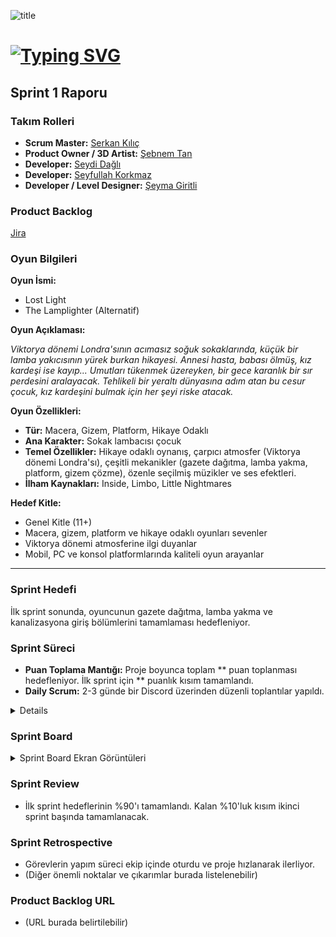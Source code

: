 ![title](https://github.com/Serkan-K/Unity_48/assets/125659165/de1c83ce-f56a-40de-af70-1034916785ba)

# [![Typing SVG](https://readme-typing-svg.demolab.com?font=&size=30&duration=1000&pause=3000&color=FFFFFF&center=true&vCenter=true&random=false&width=150&lines=+Unity+48)](https://git.io/typing-svg)

## Sprint 1 Raporu

### Takım Rolleri

- **Scrum Master:** [Serkan Kılıç](https://www.linkedin.com/in/serkan-klc/)
- **Product Owner / 3D Artist:** [Şebnem Tan](https://www.linkedin.com/)
- **Developer:** [Seydi Dağlı](https://www.linkedin.com/)
- **Developer:** [Seyfullah Korkmaz](https://www.linkedin.com/in/seyfullah-korkmaz-polestar/)
- **Developer / Level Designer:** [Şeyma Giritli](https://www.linkedin.com/in/seymagrtl2/)

### Product Backlog

[Jira](https://unity-48.atlassian.net/jira/core/projects/U48/summary?atlOrigin=eyJpIjoiNzM0MTE5YTFhYThmNGI0ZmI1MmNiMWMyMWYxOWExYTAiLCJwIjoiaiJ9/960x540)

### Oyun Bilgileri

**Oyun İsmi:**

- Lost Light
- The Lamplighter (Alternatif)

**Oyun Açıklaması:**

_Viktorya dönemi Londra'sının acımasız soğuk sokaklarında, küçük bir lamba yakıcısının yürek burkan hikayesi. Annesi hasta, babası ölmüş, kız kardeşi ise kayıp... Umutları tükenmek üzereyken, bir gece karanlık bir sır perdesini aralayacak. Tehlikeli bir yeraltı dünyasına adım atan bu cesur çocuk, kız kardeşini bulmak için her şeyi riske atacak._

**Oyun Özellikleri:**

- **Tür:** Macera, Gizem, Platform, Hikaye Odaklı
- **Ana Karakter:** Sokak lambacısı çocuk
- **Temel Özellikler:** Hikaye odaklı oynanış, çarpıcı atmosfer (Viktorya dönemi Londra'sı), çeşitli mekanikler (gazete dağıtma, lamba yakma, platform, gizem çözme), özenle seçilmiş müzikler ve ses efektleri.
- **İlham Kaynakları:** Inside, Limbo, Little Nightmares

**Hedef Kitle:**

- Genel Kitle (11+)
- Macera, gizem, platform ve hikaye odaklı oyunları sevenler
- Viktorya dönemi atmosferine ilgi duyanlar
- Mobil, PC ve konsol platformlarında kaliteli oyun arayanlar

---

### Sprint Hedefi

İlk sprint sonunda, oyuncunun gazete dağıtma, lamba yakma ve kanalizasyona giriş bölümlerini tamamlaması hedefleniyor.

### Sprint Süreci

- **Puan Toplama Mantığı:** Proje boyunca toplam \*\* puan toplanması hedefleniyor. İlk sprint için \*\* puanlık kısım tamamlandı.
- **Daily Scrum:** 2-3 günde bir Discord üzerinden düzenli toplantılar yapıldı.
<details>
![Ekran görüntüsü 2024-07-01 230825](https://github.com/Serkan-K/Unity_48/assets/125659165/9a890924-c10b-4938-b60a-86609de85ee7)
</details>

### Sprint Board

<details>
  <summary>Sprint Board Ekran Görüntüleri</summary>

  - ![Ekran görüntüsü 1](https://github.com/Serkan-K/Unity_48/assets/125659165/48a31aed-71b3-4df2-be64-a9d5f491fa95/480x270)
  - ![Ekran görüntüsü 2](https://github.com/Serkan-K/Unity_48/assets/125659165/40c3f79c-6f2e-462c-957a-ecde5a44a7ff/480x270)
</details>

### Sprint Review

- İlk sprint hedeflerinin %90'ı tamamlandı. Kalan %10'luk kısım ikinci sprint başında tamamlanacak.

### Sprint Retrospective

- Görevlerin yapım süreci ekip içinde oturdu ve proje hızlanarak ilerliyor.
- (Diğer önemli noktalar ve çıkarımlar burada listelenebilir)

### Product Backlog URL

- (URL burada belirtilebilir)
